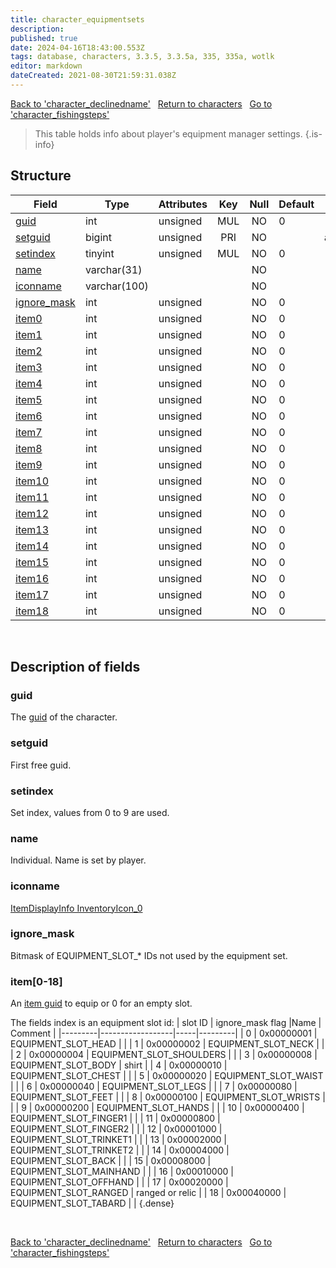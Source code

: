 ```yaml
---
title: character_equipmentsets
description: 
published: true
date: 2024-04-16T18:43:00.553Z
tags: database, characters, 3.3.5, 3.3.5a, 335, 335a, wotlk
editor: markdown
dateCreated: 2021-08-30T21:59:31.038Z
---
```


<a href="https://trinitycore.info/en/database/335/characters/character_declinedname" class="mt-5 v-btn v-btn--depressed v-btn--flat v-btn--outlined theme--light v-size--default darkblue--text text--lighten-3"><span class="v-btn__content"><i aria-hidden="true" class="v-icon notranslate v-icon--left mdi mdi-arrow-left theme--light"></i><span>Back to 'character_declinedname'</span></span></a>&nbsp;&nbsp;&nbsp;<a href="https://trinitycore.info/en/database/335/characters/home" class="mt-5 v-btn v-btn--depressed v-btn--flat v-btn--outlined theme--light v-size--default darkblue--text text--lighten-3"><span class="v-btn__content"><i aria-hidden="true" class="v-icon notranslate v-icon--left mdi mdi-home-outline theme--light"></i><span>Return to characters</span></span></a>&nbsp;&nbsp;&nbsp;<a href="https://trinitycore.info/en/database/335/characters/character_fishingsteps" class="mt-5 v-btn v-btn--depressed v-btn--flat v-btn--outlined theme--light v-size--default darkblue--text text--lighten-3"><span class="v-btn__content"><span>Go to 'character_fishingsteps'</span><i aria-hidden="true" class="v-icon notranslate v-icon--right mdi mdi-arrow-right theme--light"></i></span></a>

> This table holds info about player's equipment manager settings.
{.is-info}


## Structure

| Field | Type | Attributes | Key | Null | Default | Extra | Comment |
| --- | --- | --- | :---: | :---: | --- | --- | --- |
| [guid](#guid) | int | unsigned | MUL | NO | 0 |  |  |
| [setguid](#setguid) | bigint | unsigned | PRI | NO |  | auto_increment |  |
| [setindex](#setindex) | tinyint | unsigned | MUL | NO | 0 |  |  |
| [name](#name) | varchar(31) |  |  | NO |  |  |  |
| [iconname](#iconname) | varchar(100) |  |  | NO |  |  |  |
| [ignore_mask](#ignore_mask) | int | unsigned |  | NO | 0 |  |  |
| [item0](#item0-18) | int | unsigned |  | NO | 0 |  |  |
| [item1](#item0-18) | int | unsigned |  | NO | 0 |  |  |
| [item2](#item0-18) | int | unsigned |  | NO | 0 |  |  |
| [item3](#item0-18) | int | unsigned |  | NO | 0 |  |  |
| [item4](#item0-18) | int | unsigned |  | NO | 0 |  |  |
| [item5](#item0-18) | int | unsigned |  | NO | 0 |  |  |
| [item6](#item0-18) | int | unsigned |  | NO | 0 |  |  |
| [item7](#item0-18) | int | unsigned |  | NO | 0 |  |  |
| [item8](#item0-18) | int | unsigned |  | NO | 0 |  |  |
| [item9](#item0-18) | int | unsigned |  | NO | 0 |  |  |
| [item10](#item10-18) | int | unsigned |  | NO | 0 |  |  |
| [item11](#item10-18) | int | unsigned |  | NO | 0 |  |  |
| [item12](#item10-18) | int | unsigned |  | NO | 0 |  |  |
| [item13](#item10-18) | int | unsigned |  | NO | 0 |  |  |
| [item14](#item10-18) | int | unsigned |  | NO | 0 |  |  |
| [item15](#item10-18) | int | unsigned |  | NO | 0 |  |  |
| [item16](#item10-18) | int | unsigned |  | NO | 0 |  |  |
| [item17](#item10-18) | int | unsigned |  | NO | 0 |  |  |
| [item18](#item10-18) | int | unsigned |  | NO | 0 |  |  |
&nbsp;
## Description of fields

### guid
The [guid](../characters/characters#guid) of the character.
&nbsp;

### setguid
First free guid.
&nbsp;

### setindex
Set index, values from 0 to 9 are used.
&nbsp;

### name
Individual. Name is set by player.
&nbsp;

### iconname
[ItemDisplayInfo InventoryIcon_0](/files/DBC/335/itemdisplayinfo#inventoryicon)
&nbsp;

### ignore_mask
Bitmask of EQUIPMENT_SLOT_* IDs not used by the equipment set.
&nbsp;

### item\[0-18]
An [item guid](../characters/item_instance#guid) to equip or 0 for an empty slot.

The fields index is an equipment slot id:
| slot ID | ignore_mask flag |Name | Comment |
|---------|------------------|-----|---------|
| 0 | 0x00000001 | EQUIPMENT_SLOT_HEAD |  |
| 1 | 0x00000002 | EQUIPMENT_SLOT_NECK |  |
| 2 | 0x00000004 | EQUIPMENT_SLOT_SHOULDERS |  |
| 3 | 0x00000008 | EQUIPMENT_SLOT_BODY | shirt |
| 4 | 0x00000010 | EQUIPMENT_SLOT_CHEST |  |
| 5 | 0x00000020 | EQUIPMENT_SLOT_WAIST |  |
| 6 | 0x00000040 | EQUIPMENT_SLOT_LEGS |  |
| 7 | 0x00000080 | EQUIPMENT_SLOT_FEET |  |
| 8 | 0x00000100 | EQUIPMENT_SLOT_WRISTS |  |
| 9 | 0x00000200 | EQUIPMENT_SLOT_HANDS |  |
| 10 | 0x00000400 | EQUIPMENT_SLOT_FINGER1 |  |
| 11 | 0x00000800 | EQUIPMENT_SLOT_FINGER2 |  |
| 12 | 0x00001000 | EQUIPMENT_SLOT_TRINKET1 |  |
| 13 | 0x00002000 | EQUIPMENT_SLOT_TRINKET2 |  |
| 14 | 0x00004000 | EQUIPMENT_SLOT_BACK |  |
| 15 | 0x00008000 | EQUIPMENT_SLOT_MAINHAND |  |
| 16 | 0x00010000 | EQUIPMENT_SLOT_OFFHAND |  |
| 17 | 0x00020000 | EQUIPMENT_SLOT_RANGED | ranged or relic |
| 18 | 0x00040000 | EQUIPMENT_SLOT_TABARD |  |
{.dense}

&nbsp;

<a href="https://trinitycore.info/en/database/335/characters/character_declinedname" class="mt-5 v-btn v-btn--depressed v-btn--flat v-btn--outlined theme--light v-size--default darkblue--text text--lighten-3"><span class="v-btn__content"><i aria-hidden="true" class="v-icon notranslate v-icon--left mdi mdi-arrow-left theme--light"></i><span>Back to 'character_declinedname'</span></span></a>&nbsp;&nbsp;&nbsp;<a href="https://trinitycore.info/en/database/335/characters/home" class="mt-5 v-btn v-btn--depressed v-btn--flat v-btn--outlined theme--light v-size--default darkblue--text text--lighten-3"><span class="v-btn__content"><i aria-hidden="true" class="v-icon notranslate v-icon--left mdi mdi-home-outline theme--light"></i><span>Return to characters</span></span></a>&nbsp;&nbsp;&nbsp;<a href="https://trinitycore.info/en/database/335/characters/character_fishingsteps" class="mt-5 v-btn v-btn--depressed v-btn--flat v-btn--outlined theme--light v-size--default darkblue--text text--lighten-3"><span class="v-btn__content"><span>Go to 'character_fishingsteps'</span><i aria-hidden="true" class="v-icon notranslate v-icon--right mdi mdi-arrow-right theme--light"></i></span></a>
